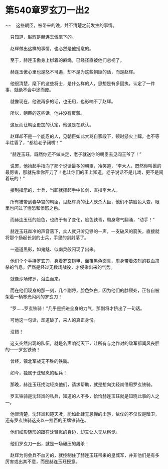 # 第540章罗玄刀一出2
~~&nbsp;&nbsp;&nbsp;&nbsp;这些朝臣，被带来的晚，并不清楚之前发生的事情。<br><br>&nbsp;&nbsp;&nbsp;&nbsp;只知道，赵辉是赫连玉傲麾下的。<br><br>&nbsp;&nbsp;&nbsp;&nbsp;赵辉做出这样的事情，也必然是他授意的。<br><br>&nbsp;&nbsp;&nbsp;&nbsp;至于，赫连玉傲身上绑着的麻绳，已经径直被他们忽视了。<br><br>&nbsp;&nbsp;&nbsp;&nbsp;赫连玉傲心里也是怒不可遏，却不是为这些朝臣的话，而是赵辉。<br><br>&nbsp;&nbsp;&nbsp;&nbsp;他很清楚，麾下的这些将士，是什么样的人，思想是有多固执，认定了一件事，就绝不会中途而废。<br><br>&nbsp;&nbsp;&nbsp;&nbsp;就像现在，他说再多的话，也无用，也影响不了赵辉。<br><br>&nbsp;&nbsp;&nbsp;&nbsp;所以，朝臣的这些话，他并没有反驳。<br><br>&nbsp;&nbsp;&nbsp;&nbsp;这反而让朝臣更加的认定，他这是在默认。<br><br>&nbsp;&nbsp;&nbsp;&nbsp;赵辉却不是一个能忍的人，见朝臣如此大骂自家殿下，顿时怒火上蹿，也不等半炷香了，“都给老子闭嘴！”<br><br>&nbsp;&nbsp;&nbsp;&nbsp;“赫连玉珏，既然你还不做决定，老子就送你的朝臣去见阎王爷了！”<br><br>&nbsp;&nbsp;&nbsp;&nbsp;说罢，他抬起手指向了那个说话最多的朝臣，冷笑道，“李大人，既然你叫嚣的最厉害，那就先拿你开刀了！也让你们的王上知道，老子说话不是儿戏，更不是闹着玩的！”<br><br>&nbsp;&nbsp;&nbsp;&nbsp;接到指示的，士兵，当即就挥起手中长剑，直指李大人。<br><br>&nbsp;&nbsp;&nbsp;&nbsp;所有被带到春华宫的朝臣，见赵辉真的让人砍杀大臣，他们不禁脸色大变，眼里也闪过了惶恐和愤怒之色。<br><br>&nbsp;&nbsp;&nbsp;&nbsp;而赫连玉珏的脸色，也终于有了变化，脸色铁青，周身寒气翻涌，“动手！”<br><br>&nbsp;&nbsp;&nbsp;&nbsp;赫连玉珏森冷的声音落下，众人就只听见铮的一声，一支破风的箭矢，直接就将那个扬起长剑的士兵，手里的剑射落了。<br><br>&nbsp;&nbsp;&nbsp;&nbsp;一道道黑影，如鬼魅、似幽灵般闪现了出来。<br><br>&nbsp;&nbsp;&nbsp;&nbsp;他们个个手持罗玄刀，身着罗玄铠甲，面覆黑色面具，周身带着浓烈的铁血肃杀的气息，俨然是经过无数场战役，才侵染出来的气势。<br><br>&nbsp;&nbsp;&nbsp;&nbsp;就像沙场修罗，浴血而来。<br><br>&nbsp;&nbsp;&nbsp;&nbsp;而在他们现身的那一刻，几个副将，脸色煞白，因为他们的脖颈处，正各自被架着一柄寒光闪闪的罗玄刀！<br><br>&nbsp;&nbsp;&nbsp;&nbsp;“罗……罗玄铁骑！”几乎是拥进全身的力气，那副将才挤出了一句话。<br><br>&nbsp;&nbsp;&nbsp;&nbsp;可他这一句话，却道破了，来人的真正身份。<br><br>&nbsp;&nbsp;&nbsp;&nbsp;没错！<br><br>&nbsp;&nbsp;&nbsp;&nbsp;这支突然出现的队伍，就是名声响彻天下，让所有与之作对的敌军都闻风丧胆的——罗玄铁骑！<br><br>&nbsp;&nbsp;&nbsp;&nbsp;曾经，镇北军战无不胜的铁骑。<br><br>&nbsp;&nbsp;&nbsp;&nbsp;如今，独属于沈轻岚的私兵！<br><br>&nbsp;&nbsp;&nbsp;&nbsp;那晚，赫连玉珏找沈轻岚他们，请求帮助，就是想向沈轻岚借用罗玄铁骑。<br><br>&nbsp;&nbsp;&nbsp;&nbsp;罗玄铁骑是沈轻岚的私兵，知道的人不多，恰恰赫连玉珏就是知晓此事的人之一。<br><br>&nbsp;&nbsp;&nbsp;&nbsp;他很清楚，沈轻岚和楚天凌，能如此肆无忌惮的出游，依仗的不仅仅是暗卫，还有罗玄铁骑这支以一挡百的王牌铁骑在。<br><br>&nbsp;&nbsp;&nbsp;&nbsp;他们如影随形的跟在沈轻岚的身边，却又让人无从察觉。<br><br>&nbsp;&nbsp;&nbsp;&nbsp;他们罗玄刀一出，就是一场碾压的屠杀！<br><br>&nbsp;&nbsp;&nbsp;&nbsp;赵辉为何会兵不血刃的，就控制住了赫连玉珏带来的皇城军，并非他们是有多厉害或出其不意，而是赫连玉珏授意。<br><br>
                    

<script>_fwqdsqadxfw()</script>
<div><script>_dfwf1dw();</script></div>
<div><script>_dfwf1agdw();</script></div>
                